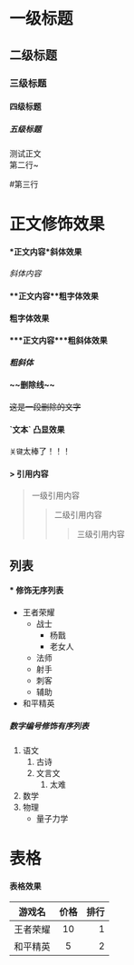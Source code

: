 # 一级标题
## 二级标题
### 三级标题
#### 四级标题
##### 五级标题
测试正文<br>
第二行~

\#第三行

# 正文修饰效果
#### \*正文内容\*斜体效果
*斜体内容*
#### \*\*正文内容\*\*粗字体效果
**粗字体效果**
#### \*\*\*正文内容\*\*\*粗斜体效果
***粗斜体***
#### \~\~删除线\~\~
~~这是一段删除的文字~~
#### \`文本\` 凸显效果
`关键`太棒了！！！
#### \> 引用内容

> 一级引用内容
>> 二级引用内容
>>> 三级引用内容


## 列表
#### \* 修饰无序列表

* 王者荣耀
  * 战士
    * 杨戬
    * 老女人
  * 法师
  * 射手
  * 刺客
  * 辅助
* 和平精英


##### 数字编号修饰有序列表
1. 语文
   1. 古诗
   2. 文言文
       1. 太难
2. 数学
3. 物理
   * 量子力学


# 表格
#### 表格效果

游戏名|价格|排行
--|:--:|--:
王者荣耀|10|1
和平精英|5|2

